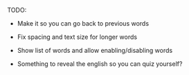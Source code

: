 TODO:

- Make it so you can go back to previous words
- Fix spacing and text size for longer words

- Show list of words and allow enabling/disabling words
- Something to reveal the english so you can quiz yourself?

